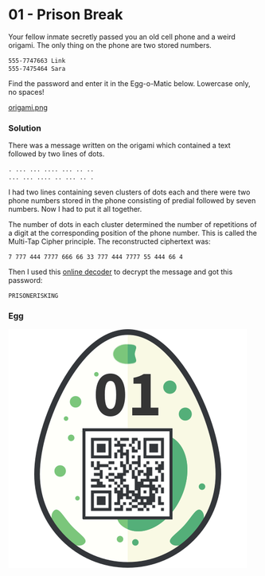 # 01 - Prison Break

Your fellow inmate secretly passed you an old cell phone and a weird origami. The only thing on the phone are two stored numbers.

```
555-7747663 Link
555-7475464 Sara
```

Find the password and enter it in the Egg-o-Matic below. Lowercase only, no spaces!

[origami.png](files/origami.png "origami.png")

### Solution

There was a message written on the origami which contained a text followed by two lines of dots.

```
. ... ... .... ... .. ..
... ... .... .. ... .. .
```

I had two lines containing seven clusters of dots each and there were two phone numbers stored in the phone consisting of predial followed by seven numbers. Now I had to put it all together. 

The number of dots in each cluster determined the number of repetitions of a digit at the corresponding position of the phone number. This is called the Multi-Tap Cipher principle. The reconstructed ciphertext was:

```
7 777 444 7777 666 66 33 777 444 7777 55 444 66 4
```

Then I used this [online decoder](https://www.dcode.fr/multitap-abc-cipher) to decrypt the message and got this password:

```
PRISONERISKING
```

### Egg

![egg.png](files/egg.png "egg.png")